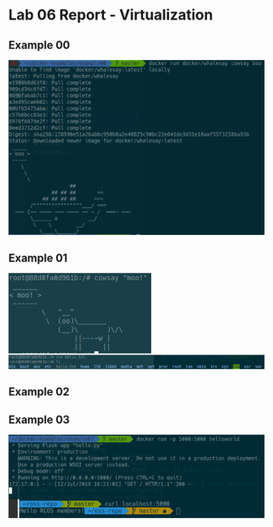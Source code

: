 # Lab 06 Report - Virtualization

## Example 00
![whalesay](../../images/lab-06/whalesay.png)

## Example 01
![cowsay](../../images/lab-06/cowsay.png)
![vim](../../images/lab-06/vim.png)

## Example 02

## Example 03
![flask](../../images/lab-06/flask.png)